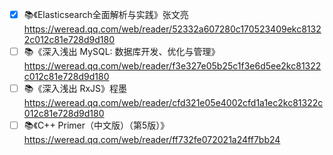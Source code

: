 - [x] 📚《Elasticsearch全面解析与实践》张文亮 https://weread.qq.com/web/reader/52332a607280c170523409ekc81322c012c81e728d9d180
- [ ] 📚《深入浅出 MySQL: 数据库开发、优化与管理》https://weread.qq.com/web/reader/f3e327e05b25c1f3e6d5ee2kc81322c012c81e728d9d180
- [ ] 📚《深入浅出 RxJS》程墨 https://weread.qq.com/web/reader/cfd321e05e4002cfd1a1ec2kc81322c012c81e728d9d180
- [ ] 📚《C++ Primer（中文版）（第5版）》https://weread.qq.com/web/reader/ff732fe072021a24ff7bb24
